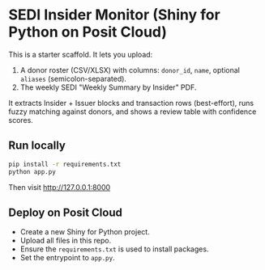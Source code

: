 # SEDI Insider Monitor (Shiny for Python on Posit Cloud)

This is a starter scaffold. It lets you upload:
1) A donor roster (CSV/XLSX) with columns: `donor_id`, `name`, optional `aliases` (semicolon-separated).
2) The weekly SEDI "Weekly Summary by Insider" PDF.

It extracts Insider + Issuer blocks and transaction rows (best-effort), runs fuzzy matching against donors,
and shows a review table with confidence scores.

## Run locally
```bash
pip install -r requirements.txt
python app.py
```
Then visit http://127.0.0.1:8000

## Deploy on Posit Cloud
- Create a new Shiny for Python project.
- Upload all files in this repo.
- Ensure the `requirements.txt` is used to install packages.
- Set the entrypoint to `app.py`.
